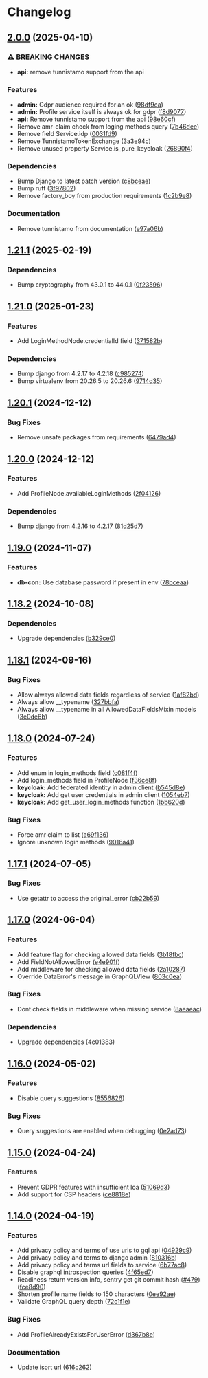 # Changelog

## [2.0.0](https://github.com/City-of-Helsinki/open-city-profile/compare/open-city-profile-v1.21.1...open-city-profile-v2.0.0) (2025-04-10)


### ⚠ BREAKING CHANGES

* **api:** remove tunnistamo support from the api

### Features

* **admin:** Gdpr audience required for an ok ([98df9ca](https://github.com/City-of-Helsinki/open-city-profile/commit/98df9ca105c9af59e8c0b72fca3c9f2e1e2c5524))
* **admin:** Profile service itself is always ok for gdpr ([f8d9077](https://github.com/City-of-Helsinki/open-city-profile/commit/f8d90778af9125829acf2ba23d49e63b9ee09dd8))
* **api:** Remove tunnistamo support from the api ([98e60cf](https://github.com/City-of-Helsinki/open-city-profile/commit/98e60cff21b5e4c58f7f0c0359a0cb6997000a95))
* Remove amr-claim check from loging methods query ([7b46dee](https://github.com/City-of-Helsinki/open-city-profile/commit/7b46dee7e8e3ad3abd0a02d78c2e0e38c54d1c31))
* Remove field Service.idp ([0031fd9](https://github.com/City-of-Helsinki/open-city-profile/commit/0031fd9233dbb988edf447d353df71dc49c18385))
* Remove TunnistamoTokenExchange ([3a3e94c](https://github.com/City-of-Helsinki/open-city-profile/commit/3a3e94c05a97caf80e8c6d1eef2cc751d28a1156))
* Remove unused property Service.is_pure_keycloak ([26890f4](https://github.com/City-of-Helsinki/open-city-profile/commit/26890f483c8af7d5afa52f31392dd7585c6037b0))


### Dependencies

* Bump Django to latest patch version ([c8bceae](https://github.com/City-of-Helsinki/open-city-profile/commit/c8bceaea7a885c138143796012824f9100e1c757))
* Bump ruff ([3f97802](https://github.com/City-of-Helsinki/open-city-profile/commit/3f97802973e5b82435a397fef85dc03cb0678f4f))
* Remove factory_boy from production requirements ([1c2b9e8](https://github.com/City-of-Helsinki/open-city-profile/commit/1c2b9e8414200fdb0c64055c7f76c9317f5462d1))


### Documentation

* Remove tunnistamo from documentation ([e97a06b](https://github.com/City-of-Helsinki/open-city-profile/commit/e97a06bfa83c42ef435c6ab7a889e0bc9f8c0dc0))

## [1.21.1](https://github.com/City-of-Helsinki/open-city-profile/compare/open-city-profile-v1.21.0...open-city-profile-v1.21.1) (2025-02-19)


### Dependencies

* Bump cryptography from 43.0.1 to 44.0.1 ([0f23596](https://github.com/City-of-Helsinki/open-city-profile/commit/0f235967993345a698823285409b8faa147d4b98))

## [1.21.0](https://github.com/City-of-Helsinki/open-city-profile/compare/open-city-profile-v1.20.1...open-city-profile-v1.21.0) (2025-01-23)


### Features

* Add LoginMethodNode.credentialId field ([371582b](https://github.com/City-of-Helsinki/open-city-profile/commit/371582b9a3871b7383797744b6de18dd5bcf3273))


### Dependencies

* Bump django from 4.2.17 to 4.2.18 ([c985274](https://github.com/City-of-Helsinki/open-city-profile/commit/c98527493e8328acea084ca96557172b6e2ea101))
* Bump virtualenv from 20.26.5 to 20.26.6 ([9714d35](https://github.com/City-of-Helsinki/open-city-profile/commit/9714d35c87025f8bea9634a2d5e7192aa027b11a))

## [1.20.1](https://github.com/City-of-Helsinki/open-city-profile/compare/open-city-profile-v1.20.0...open-city-profile-v1.20.1) (2024-12-12)


### Bug Fixes

* Remove unsafe packages from requirements ([6479ad4](https://github.com/City-of-Helsinki/open-city-profile/commit/6479ad436b280c19500806fcdd0ee1d122c4e75e))

## [1.20.0](https://github.com/City-of-Helsinki/open-city-profile/compare/open-city-profile-v1.19.0...open-city-profile-v1.20.0) (2024-12-12)


### Features

* Add ProfileNode.availableLoginMethods ([2f04126](https://github.com/City-of-Helsinki/open-city-profile/commit/2f041267a31e764023687c67214b634abe343050))


### Dependencies

* Bump django from 4.2.16 to 4.2.17 ([81d25d7](https://github.com/City-of-Helsinki/open-city-profile/commit/81d25d7ff989f206ea340b2ef4e7a3925ca2c337))

## [1.19.0](https://github.com/City-of-Helsinki/open-city-profile/compare/open-city-profile-v1.18.2...open-city-profile-v1.19.0) (2024-11-07)


### Features

* **db-con:** Use database password if present in env ([78bceaa](https://github.com/City-of-Helsinki/open-city-profile/commit/78bceaad8c12522818807df374d0937af860e8f5))

## [1.18.2](https://github.com/City-of-Helsinki/open-city-profile/compare/open-city-profile-v1.18.1...open-city-profile-v1.18.2) (2024-10-08)


### Dependencies

* Upgrade dependencies ([b329ce0](https://github.com/City-of-Helsinki/open-city-profile/commit/b329ce0d19ea127d1a4909c4dbb49e6cd41312fa))

## [1.18.1](https://github.com/City-of-Helsinki/open-city-profile/compare/open-city-profile-v1.18.0...open-city-profile-v1.18.1) (2024-09-16)


### Bug Fixes

* Allow always allowed data fields regardless of service ([1af82bd](https://github.com/City-of-Helsinki/open-city-profile/commit/1af82bd02d513a1fb01ae439b43f3cec3e504cd9))
* Always allow __typename ([327bbfa](https://github.com/City-of-Helsinki/open-city-profile/commit/327bbfa9325a38aa238bd65925857a5cbb209246))
* Always allow __typename in all AllowedDataFieldsMixin models ([3e0de6b](https://github.com/City-of-Helsinki/open-city-profile/commit/3e0de6b72dd8f5341f8ec1f147041215c1e3c3ad))

## [1.18.0](https://github.com/City-of-Helsinki/open-city-profile/compare/open-city-profile-v1.17.1...open-city-profile-v1.18.0) (2024-07-24)


### Features

* Add enum in login_methods field ([c081f4f](https://github.com/City-of-Helsinki/open-city-profile/commit/c081f4f98ad466b347e81f18ca31c912543248ea))
* Add login_methods field in ProfileNode ([f36ce8f](https://github.com/City-of-Helsinki/open-city-profile/commit/f36ce8f7c6734ca2cec8b2f431a995d163366153))
* **keycloak:** Add federated identity in admin client ([b545d8e](https://github.com/City-of-Helsinki/open-city-profile/commit/b545d8ebb2aaca6b69c92b19293a994fa65728d9))
* **keycloak:** Add get user credentials in admin client ([1054eb7](https://github.com/City-of-Helsinki/open-city-profile/commit/1054eb705499cdd962191620cd34f4f655ba2c86))
* **keycloak:** Add get_user_login_methods function ([1bb620d](https://github.com/City-of-Helsinki/open-city-profile/commit/1bb620d06ac9789654e29b6a53801a59e9399fd7))


### Bug Fixes

* Force amr claim to list ([a69f136](https://github.com/City-of-Helsinki/open-city-profile/commit/a69f1360edc6c495ba4a8a2a42bd6198482e2ed5))
* Ignore unknown login methods ([9016a41](https://github.com/City-of-Helsinki/open-city-profile/commit/9016a41a5a935d1d8229403672623c78d4262d41))

## [1.17.1](https://github.com/City-of-Helsinki/open-city-profile/compare/open-city-profile-v1.17.0...open-city-profile-v1.17.1) (2024-07-05)


### Bug Fixes

* Use getattr to access the original_error ([cb22b59](https://github.com/City-of-Helsinki/open-city-profile/commit/cb22b594fd39370f1d180ef650f7ea002b9be524))

## [1.17.0](https://github.com/City-of-Helsinki/open-city-profile/compare/open-city-profile-v1.16.0...open-city-profile-v1.17.0) (2024-06-04)


### Features

* Add feature flag for checking allowed data fields ([3b18fbc](https://github.com/City-of-Helsinki/open-city-profile/commit/3b18fbceab4d941fe59a1fa0fc94009cdc1c0def))
* Add FieldNotAllowedError ([e4e901f](https://github.com/City-of-Helsinki/open-city-profile/commit/e4e901f66d56b19055a8b09fc5e92443d2bedd23))
* Add middleware for checking allowed data fields ([2a10287](https://github.com/City-of-Helsinki/open-city-profile/commit/2a1028764aa514efddf02958e512106f6d7952ee))
* Override DataError's message in GraphQLView ([803c0ea](https://github.com/City-of-Helsinki/open-city-profile/commit/803c0eade7c4cca8ac6c373b79c08b5b1c243ed6))


### Bug Fixes

* Dont check fields in middleware when missing service ([8aeaeac](https://github.com/City-of-Helsinki/open-city-profile/commit/8aeaeacaba1fd5e75c60d0a8562367e590824a71))


### Dependencies

* Upgrade dependencies ([4c01383](https://github.com/City-of-Helsinki/open-city-profile/commit/4c01383fa28dc7ecd5119789b9c701bd8d4c9d02))

## [1.16.0](https://github.com/City-of-Helsinki/open-city-profile/compare/open-city-profile-v1.15.0...open-city-profile-v1.16.0) (2024-05-02)


### Features

* Disable query suggestions ([8556826](https://github.com/City-of-Helsinki/open-city-profile/commit/85568265501c2fa7b2e2302bf8fa2594754a872f))


### Bug Fixes

* Query suggestions are enabled when debugging ([0e2ad73](https://github.com/City-of-Helsinki/open-city-profile/commit/0e2ad73c7076d0c63f25cfec476a236d53bf4cab))

## [1.15.0](https://github.com/City-of-Helsinki/open-city-profile/compare/open-city-profile-v1.14.0...open-city-profile-v1.15.0) (2024-04-24)


### Features

* Prevent GDPR features with insufficient loa ([51069d3](https://github.com/City-of-Helsinki/open-city-profile/commit/51069d33a5829686c5c82c47ae91503374bdddee))
* Add support for CSP headers ([ce8818e](https://github.com/City-of-Helsinki/open-city-profile/commit/ce8818e94697cec5228868034339121202fded9a))


## [1.14.0](https://github.com/City-of-Helsinki/open-city-profile/compare/open-city-profile-v1.13.1...open-city-profile-v1.14.0) (2024-04-19)


### Features

* Add privacy policy and terms of use urls to gql api ([04929c9](https://github.com/City-of-Helsinki/open-city-profile/commit/04929c92e889b0e8e8c280a9ddcb972fe75d5bbc))
* Add privacy policy and terms to django admin ([810316b](https://github.com/City-of-Helsinki/open-city-profile/commit/810316bd9e710da0cad369a0611405deacde93d3))
* Add privacy policy and terms url fields to service ([6b77ac8](https://github.com/City-of-Helsinki/open-city-profile/commit/6b77ac89302fd0f5130de79a8656607bf6ac948b))
* Disable graphql introspection queries ([4f65ed7](https://github.com/City-of-Helsinki/open-city-profile/commit/4f65ed7835956190d0a981da0866b46d7f53d3f2))
* Readiness return version info, sentry get git commit hash ([#479](https://github.com/City-of-Helsinki/open-city-profile/issues/479)) ([fce8d90](https://github.com/City-of-Helsinki/open-city-profile/commit/fce8d901f0c5a37edd8c0060d6dbb11bc4525b72))
* Shorten profile name fields to 150 characters ([0ee92ae](https://github.com/City-of-Helsinki/open-city-profile/commit/0ee92ae2f0ffda1e28941da06f850349b25851fb))
* Validate GraphQL query depth ([72c1f1e](https://github.com/City-of-Helsinki/open-city-profile/commit/72c1f1eb684f56f96ac2913c152b9072a7104265))


### Bug Fixes

* Add ProfileAlreadyExistsForUserError ([d367b8e](https://github.com/City-of-Helsinki/open-city-profile/commit/d367b8e0761f83b9ba1dec9821531024cce25356))


### Documentation

* Update isort url ([616c262](https://github.com/City-of-Helsinki/open-city-profile/commit/616c26226820609ac499b31e11e0ff05a6029bf8))
